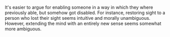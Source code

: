 It's easier to argue for enabling someone in a way in which they where previously able, but somehow got disabled. For instance, restoring sight to a person who lost their sight seems intuitive and morally unambiguous. However, extending the mind with an entirely new sense seems somewhat more ambiguous.